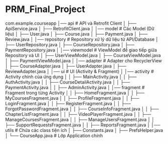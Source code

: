 # PRM_Final_Project

com.example.courseapp
│── api                     # API và Retrofit Client
│   ├── ApiService.java
│   ├── RetrofitClient.java
│
│── model                   # Các Model (Dữ liệu)
│   ├── User.java
│   ├── Course.java
│   ├── Payment.java
│   ├── Review.java
│
│── repository              # Repository xử lý dữ liệu từ API/Database
│   ├── UserRepository.java
│   ├── CourseRepository.java
│   ├── PaymentRepository.java
│
│── viewmodel               # ViewModel để giao tiếp giữa Repository và UI
│   ├── UserViewModel.java
│   ├── CourseViewModel.java
│   ├── PaymentViewModel.java
│
│── adapter                 # Adapter cho RecyclerView
│   ├── CourseAdapter.java
│   ├── UserAdapter.java
│   ├── ReviewAdapter.java
│
│── ui                      # UI (Activity & Fragment)
│   │── activity            # Activity chính của ứng dụng
│   │   ├── MainActivity.java
│   │   ├── AuthActivity.java
│   │   ├── CourseDetailActivity.java
│   │   ├── PaymentActivity.java
│   │   ├── AdminActivity.java
│   │── fragment            # Fragment trong từng Activity
│   │   ├── HomeFragment.java
│   │   ├── MyCoursesFragment.java
│   │   ├── ProfileFragment.java
│   │   ├── LoginFragment.java
│   │   ├── RegisterFragment.java
│   │   ├── ForgotPasswordFragment.java
│   │   ├── CourseInfoFragment.java
│   │   ├── ChapterListFragment.java
│   │   ├── VideoPlayerFragment.java
│   │   ├── ManageCoursesFragment.java
│   │   ├── ManageUsersFragment.java
│   │   ├── SupportRequestsFragment.java
│   │   ├── ReportsFragment.java
│
│── utils                   # Chứa các class tiện ích
│   ├── Constants.java
│   ├── PrefsHelper.java
│
└── CourseApp.java           # Lớp Application chính
